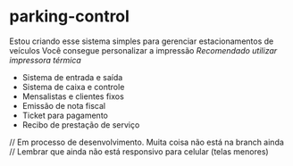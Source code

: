 # parking-control

Estou criando esse sistema simples para gerenciar estacionamentos de veículos
Você consegue personalizar a impressão 
*Recomendado utilizar impressora térmica*

- Sistema de entrada e saída
- Sistema de caixa e controle
- Mensalistas e clientes fixos
- Emissão de nota fiscal
- Ticket para pagamento
- Recibo de prestação de serviço

// Em processo de desenvolvimento. Muita coisa não está na branch ainda
// Lembrar que ainda não está responsivo para celular (telas menores)
